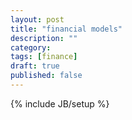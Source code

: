 ```yaml
---
layout: post
title: "financial models"
description: ""
category: 
tags: [finance]
draft: true
published: false
---
```

{% include JB/setup %}

